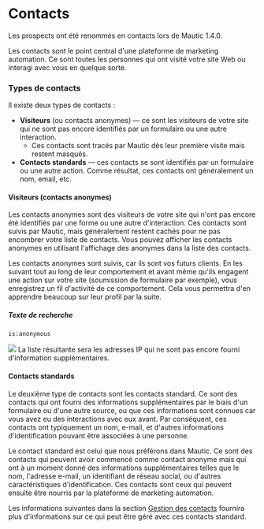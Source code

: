 # Contacts

Les prospects ont été renommés en contacts lors de Mautic 1.4.0.

Les contacts sont le point central d'une plateforme de marketing automation. Ce sont toutes les personnes qui ont visité votre site Web ou interagi avec vous en quelque sorte.

### Types de contacts

Il existe deux types de contacts :
* **Visiteurs** (ou contacts anonymes) — ce sont les visiteurs de votre site qui ne sont pas encore identifiés par un formulaire ou une autre interaction.
  * Ces contacts sont tracés par Mautic dès leur première visite mais restent masqués.
* **Contacts standards** — ces contacts se sont identifiés par un formulaire ou une autre action. Comme résultat, ces contacts ont généralement un nom, email, etc.

#### Visiteurs (contacts anonymes)

Les contacts anonymes sont des visiteurs de votre site qui n'ont pas encore été identifiés par une forme ou une autre d'interaction. Ces contacts sont suivis par Mautic, mais généralement restent cachés pour ne pas encombrer votre liste de contacts. Vous pouvez afficher les contacts anonymes en utilisant l'affichage des anonymes dans la liste des contacts.

Les contacts anonymes sont suivis, car ils sont vos futurs clients. En les suivant tout au long de leur comportement et avant même qu'ils engagent une action sur votre site (soumission de formulaire par exemple), vous enregistrez un fil d'activité de ce comportement. Cela vous permettra d'en apprendre beaucoup sur leur profil par la suite.

##### Texte de recherche

```
is:anonymous
```

![](/contacts/media/contacts-anonymous.jpg)
La liste résultante sera les adresses IP qui ne sont pas encore fourni d'information supplémentaires.

#### Contacts standards

Le deuxième type de contacts sont les contacts standard. Ce sont des contacts qui ont fourni des informations supplémentaires par le biais d'un formulaire ou d'une autre source, ou que ces informations sont connues car vous avez eu des interactions avec eux avant. Par conséquent, ces contacts ont typiquement un nom, e-mail, et d'autres informations d'identification pouvant être associées à une personne.

Le contact standard est celui que nous préférons dans Mautic. Ce sont des contacts qui peuvent avoir commencé comme contact anonyme mais qui ont à un moment donné des informations supplémentaires telles que le nom, l'adresse e-mail, un identifiant de réseau social, ou d'autres caractéristiques d'identification. Ces contacts sont ceux qui peuvent ensuite être nourris par la plateforme de marketing automation.

Les informations suivantes dans la section [Gestion des contacts](https://www.mautic.org/docs/en/contacts/managing_contacts.html) fournira plus d'informations sur ce qui peut être géré avec ces contacts standard.
